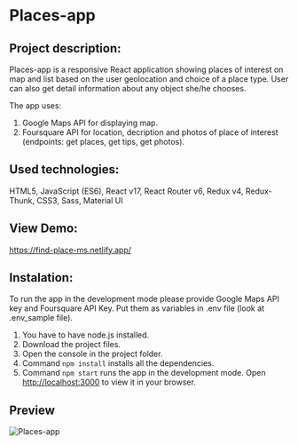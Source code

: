 # Places-app

## Project description:

Places-app is a responsive React application showing places of interest on map and list based on the user geolocation and choice of a place type. User can also get detail information about any object she/he chooses.

The app uses:

1. Google Maps API for displaying map.
2. Foursquare API for location, decription and photos of place of interest (endpoints: get places, get tips, get photos).

## Used technologies:

HTML5, JavaScript (ES6), React v17, React Router v6, Redux v4, Redux-Thunk, CSS3, Sass, Material UI

## View Demo:

https://find-place-ms.netlify.app/

## Instalation:

To run the app in the development mode please provide Google Maps API key and Foursquare API Key. Put them as variables in .env file (look at .env_sample file).

1. You have to have node.js installed.
2. Download the project files.
3. Open the console in the project folder.
4. Command `npm install` installs all the dependencies.
5. Command `npm start` runs the app in the development mode. Open [http://localhost:3000](http://localhost:3000) to view it in your browser.

## Preview

![Places-app](https://github.com/MartaSolo/find-place-fs/blob/main/Find%20a%20place%20near%20you.gif)
